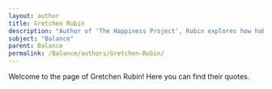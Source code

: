 ```yaml
---
layout: author
title: Gretchen Rubin
description: "Author of 'The Happiness Project', Rubin explores how habits and decisions contribute to personal balance and happiness."
subject: "Balance"
parent: Balance
permalink: /Balance/authors/Gretchen-Rubin/
---
```


Welcome to the page of Gretchen Rubin! Here you can find their quotes.

